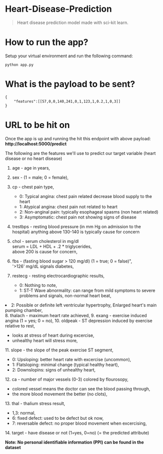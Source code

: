 # Heart-Disease-Prediction
> Heart disease prediction model made with sci-kit learn.

# How to run the app?
Setup your virtual environment and run the following command:
```
python app.py
```

# What is the payload to be sent?
```
{
    "features":[[57,0,0,140,241,0,1,123,1,0.2,1,0,3]]
}
```

# URL to be hit on
Once the app is up and running the hit this endpoint with above payload: <strong>http://localhost:5000/predict</strong>

The following are the features we'll use to predict our target variable (heart disease or no heart disease)
1. age - age in years,
2. sex - (1 = male; 0 = female),
3. cp - chest pain type,
   <ul>
    <li> 0: Typical angina: chest pain related decrease blood supply to the heart </li>
     <li>1: Atypical angina: chest pain not related to heart </li>
    <li>2: Non-anginal pain: typically esophageal spasms (non heart related)</li>
     <li> 3: Asymptomatic: chest pain not showing signs of disease</li>
   </ul>
   
4. trestbps - resting blood pressure (in mm Hg on admission to the hospital) anything above 130-140 is typically cause for concern
5. chol - serum cholesterol in mg/dl 
   <br/>serum = LDL + HDL + .2 * triglycerides,
   <br/> above 200 is cause for concern,
6. fbs - (fasting blood sugar > 120 mg/dl) (1 = true; 0 = false)",
   <br/> '>126' mg/dL signals diabetes,
7. restecg - resting electrocardiographic results,
   <ul>
   <li>0: Nothing to note, </li> 
   <li>1: ST-T Wave abnormality: can range from mild symptoms to severe problems and signals,  non-normal heart beat,  </li>
  <li> 2: Possible or definite left ventricular hypertrophy, Enlarged heart's main pumping chamber, </li>
   </ul>
8. thalach - maximum heart rate achieved,
9. exang - exercise induced angina (1 = yes; 0 = no),
10. oldpeak - ST depression induced by exercise relative to rest,
<ul>
    <li> looks at stress of heart during excercise, </li>
    <li> unhealthy heart will stress more, </li>
</ul>
11. slope - the slope of the peak exercise ST segment,
<ul>
    <li> 0: Upsloping: better heart rate with excercise (uncommon), </li>
      <li> 1: Flatsloping: minimal change (typical healthy heart), </li>
     <li> 2: Downslopins: signs of unhealthy heart, </li>
</ul>
12. ca - number of major vessels (0-3) colored by flourosopy,
<ul>
    <li>colored vessel means the doctor can see the blood passing through,</li>
     <li> the more blood movement the better (no clots), </li>
    </ul>
13. thal - thalium stress result,
<ul>
    <li> 1,3: normal, </li>
    <li> 6: fixed defect: used to be defect but ok now, </li>
   <li> 7: reversable defect: no proper blood movement when excercising, </li>
</ul>
14. target - have disease or not (1=yes, 0=no) (= the predicted attribute)

**Note: No personal identifiable information (PPI) can be found in the dataset**
